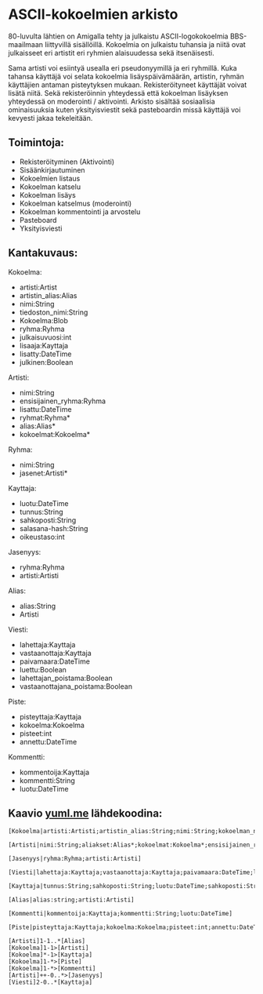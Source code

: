 ASCII-kokoelmien arkisto
=========================
80-luvulta lähtien on Amigalla tehty ja julkaistu ASCII-logokokoelmia BBS-maailmaan liittyvillä sisällöillä.
Kokoelmia on julkaistu tuhansia ja niitä ovat julkaisseet eri artistit eri ryhmien alaisuudessa sekä itsenäisesti.

Sama artisti voi esiintyä usealla eri pseudonyymillä ja eri ryhmillä. Kuka tahansa käyttäjä voi selata kokoelmia lisäyspäivämäärän, artistin, ryhmän käyttäjien antaman pisteytyksen mukaan. Rekisteröityneet käyttäjät voivat lisätä niitä. Sekä rekisteröinnin yhteydessä että kokoelman lisäyksen yhteydessä on moderointi / aktivointi.
Arkisto sisältää sosiaalisia ominaisuuksia kuten yksityisviestit sekä pasteboardin missä käyttäjä voi kevyesti jakaa tekeleitään.


Toimintoja:
-----------
* Rekisteröityminen (Aktivointi)
* Sisäänkirjautuminen
* Kokoelmien listaus
* Kokoelman katselu
* Kokoelman lisäys
* Kokoelman katselmus (moderointi)
* Kokoelman kommentointi ja arvostelu
* Pasteboard
* Yksityisviesti


Kantakuvaus:
------------

Kokoelma:
* artisti:Artist
* artistin_alias:Alias
* nimi:String
* tiedoston_nimi:String
* Kokoelma:Blob
* ryhma:Ryhma
* julkaisuvuosi:int
* lisaaja:Kayttaja
* lisatty:DateTime
* julkinen:Boolean

Artisti:
 * nimi:String
 * ensisijainen_ryhma:Ryhma
 * lisattu:DateTime
 * ryhmat:Ryhma*
 * alias:Alias*
 * kokoelmat:Kokoelma*

Ryhma:
 * nimi:String
 * jasenet:Artisti*

Kayttaja:
 * luotu:DateTime
 * tunnus:String
 * sahkoposti:String
 * salasana-hash:String
 * oikeustaso:int

Jasenyys:
 * ryhma:Ryhma
 * artisti:Artisti

Alias:
 * alias:String
 * Artisti

Viesti:
 * lahettaja:Kayttaja
 * vastaanottaja:Kayttaja
 * paivamaara:DateTime
 * luettu:Boolean
 * lahettajan_poistama:Boolean
 * vastaanottajana_poistama:Boolean

Piste:
 * pisteyttaja:Kayttaja
 * kokoelma:Kokoelma
 * pisteet:int
 * annettu:DateTime

Kommentti:
 * kommentoija:Kayttaja
 * kommentti:String
 * luotu:DateTime

Kaavio [yuml.me](http://yuml.me) lähdekoodina:
----------------------------
```
[Kokoelma|artisti:Artisti;artistin_alias:String;nimi:String;kokoelman_nimi:String;tiedoston_nimi:String;sisalto:Blob;julkaisuryhma:Ryhma;julkaisuvuosi:int;lisatty:DateTime;julkinen:Boolean]

[Artisti|nimi:String;aliakset:Alias*;kokoelmat:Kokoelma*;ensisijainen_ryhma:Ryhma;ryhmat:Ryhma;lisatty:DateTime]

[Jasenyys|ryhma:Ryhma;artisti:Artisti]

[Viesti|lahettaja:Kayttaja;vastaanottaja:Kayttaja;paivamaara:DateTime;luettu:Boolean;lahettajan_poistama:Boolean;vastaanottajan_poistama:Boolean]

[Kayttaja|tunnus:String;sahkoposti:String;luotu:DateTime;sahkoposti:String;salasana:String;oikeustaso:int]

[Alias|alias:string;artisti:Artisti]

[Kommentti|kommentoija:Kayttaja;kommentti:String;luotu:DateTime]

[Piste|pisteyttaja:Kayttaja;kokoelma:Kokoelma;pisteet:int;annettu:DateTime]

[Artisti]1-1..*[Alias]
[Kokoelma]1-1>[Artisti]
[Kokoelma]*-1>[Kayttaja]
[Kokoelma]1-*>[Piste]
[Kokoelma]1-*>[Kommentti]
[Artisti]++-0..*>[Jasenyys]
[Viesti]2-0..*[Kayttaja]

```

